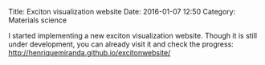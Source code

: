 Title: Exciton visualization website
Date: 2016-01-07 12:50
Category: Materials science

I started implementing a new exciton visualization website.
Though it is still under development, you can already visit it and check the progress:
<http://henriquemiranda.github.io/excitonwebsite/>
